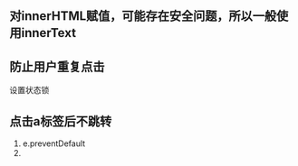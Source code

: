 ## 对innerHTML赋值，可能存在安全问题，所以一般使用innerText

## 防止用户重复点击
设置状态锁

## 点击a标签后不跳转
1. e.preventDefault
2. <a href="javascript=void()"></a>